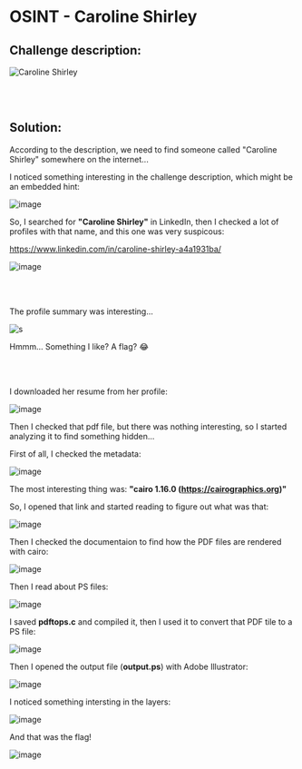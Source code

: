 # OSINT - Caroline Shirley

## Challenge description:

![Caroline Shirley](https://user-images.githubusercontent.com/70543460/102475341-6925f500-4062-11eb-853f-b1007b689b20.png)

<br/><br/>

## Solution:

According to the description, we need to find someone called "Caroline Shirley" somewhere on the internet...

I noticed something interesting in the challenge description, which might be an embedded hint:

![image](https://user-images.githubusercontent.com/70543460/102476055-4f38e200-4063-11eb-99b6-ee61a31e1898.png)

So, I searched for **"Caroline Shirley"** in LinkedIn, then I checked a lot of profiles with that name, and this one was very suspicous:

https://www.linkedin.com/in/caroline-shirley-a4a1931ba/

![image](https://user-images.githubusercontent.com/70543460/102476826-35e46580-4064-11eb-844a-82a85435359d.png)

<br/><br/>

The profile summary was interesting...

![s](https://user-images.githubusercontent.com/70543460/102477346-e9e5f080-4064-11eb-937d-d827e5a9c6cc.png)

Hmmm... Something I like? A flag? 😂

<br/><br/>

I downloaded her resume from her profile:

![image](https://user-images.githubusercontent.com/70543460/102477545-2b769b80-4065-11eb-9f79-177ef58a3238.png)

Then I checked that pdf file, but there was nothing interesting, so I started analyzing it to find something hidden...

First of all, I checked the metadata:

![image](https://user-images.githubusercontent.com/70543460/102479147-303c4f00-4067-11eb-9432-8e7cb3183f1b.png)

The most interesting thing was: **"cairo 1.16.0 (https://cairographics.org)"**

So, I opened that link and started reading to figure out what was that:

![image](https://user-images.githubusercontent.com/70543460/102479971-51ea0600-4068-11eb-8c15-b4134b4820aa.png)

Then I checked the documentaion to find how the PDF files are rendered with cairo:

![image](https://user-images.githubusercontent.com/70543460/102480318-c624a980-4068-11eb-9366-85b59dc357a8.png)

Then I read about PS files:

![image](https://user-images.githubusercontent.com/70543460/102492762-d180d080-407a-11eb-8873-b06b099daba2.png)

I saved **pdftops.c** and compiled it, then I used it to convert that PDF tile to a PS file:

![image](https://user-images.githubusercontent.com/70543460/102490736-e871f380-4077-11eb-8c1e-107f7782828d.png)

Then I opened the output file (**output.ps**) with Adobe Illustrator:

![image](https://user-images.githubusercontent.com/70543460/102492080-caa58e00-4079-11eb-9721-e40fc17bc171.png)

I noticed something intersting in the layers:

![image](https://user-images.githubusercontent.com/70543460/102492246-15270a80-407a-11eb-9970-d54d2cd02547.png)

And that was the flag!

![image](https://user-images.githubusercontent.com/70543460/102492506-73ec8400-407a-11eb-81e5-01ca36e2dbb4.png)

<br/><br/>

